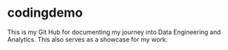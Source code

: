 # codingdemo
This is my Git Hub for documenting my journey into Data Engineering and Analytics.
This also serves as a showcase for my work.
